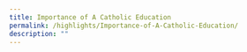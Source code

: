 ```yaml
---
title: Importance of A Catholic Education
permalink: /highlights/Importance-of-A-Catholic-Education/
description: ""
---
```

